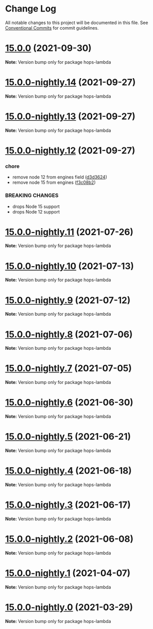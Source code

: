 # Change Log

All notable changes to this project will be documented in this file.
See [Conventional Commits](https://conventionalcommits.org) for commit guidelines.

# [15.0.0](https://github.com/xing/hops/compare/v15.0.0-nightly.14...v15.0.0) (2021-09-30)

**Note:** Version bump only for package hops-lambda





# [15.0.0-nightly.14](https://github.com/xing/hops/compare/v15.0.0-nightly.13...v15.0.0-nightly.14) (2021-09-27)

**Note:** Version bump only for package hops-lambda





# [15.0.0-nightly.13](https://github.com/xing/hops/compare/v15.0.0-nightly.12...v15.0.0-nightly.13) (2021-09-27)

**Note:** Version bump only for package hops-lambda





# [15.0.0-nightly.12](https://github.com/xing/hops/compare/v15.0.0-nightly.11...v15.0.0-nightly.12) (2021-09-27)


### chore

* remove node 12 from engines field ([d3d3624](https://github.com/xing/hops/commit/d3d3624cec813bfe4d9ab4abe86e051bd7f9e61e))
* remove node 15 from engines ([f3c08b2](https://github.com/xing/hops/commit/f3c08b28feb6d64ff57f6c34b1f67a023146243d))


### BREAKING CHANGES

* drops Node 15 support
* drops Node 12 support





# [15.0.0-nightly.11](https://github.com/xing/hops/compare/v15.0.0-nightly.10...v15.0.0-nightly.11) (2021-07-26)

**Note:** Version bump only for package hops-lambda





# [15.0.0-nightly.10](https://github.com/xing/hops/compare/v15.0.0-nightly.9...v15.0.0-nightly.10) (2021-07-13)

**Note:** Version bump only for package hops-lambda





# [15.0.0-nightly.9](https://github.com/xing/hops/compare/v15.0.0-nightly.8...v15.0.0-nightly.9) (2021-07-12)

**Note:** Version bump only for package hops-lambda





# [15.0.0-nightly.8](https://github.com/xing/hops/compare/v15.0.0-nightly.7...v15.0.0-nightly.8) (2021-07-06)

**Note:** Version bump only for package hops-lambda





# [15.0.0-nightly.7](https://github.com/xing/hops/compare/v15.0.0-nightly.6...v15.0.0-nightly.7) (2021-07-05)

**Note:** Version bump only for package hops-lambda





# [15.0.0-nightly.6](https://github.com/xing/hops/compare/v15.0.0-nightly.5...v15.0.0-nightly.6) (2021-06-30)

**Note:** Version bump only for package hops-lambda





# [15.0.0-nightly.5](https://github.com/xing/hops/compare/v15.0.0-nightly.4...v15.0.0-nightly.5) (2021-06-21)

**Note:** Version bump only for package hops-lambda





# [15.0.0-nightly.4](https://github.com/xing/hops/compare/v15.0.0-nightly.3...v15.0.0-nightly.4) (2021-06-18)

**Note:** Version bump only for package hops-lambda





# [15.0.0-nightly.3](https://github.com/xing/hops/compare/v15.0.0-nightly.2...v15.0.0-nightly.3) (2021-06-17)

**Note:** Version bump only for package hops-lambda





# [15.0.0-nightly.2](https://github.com/xing/hops/compare/v15.0.0-nightly.1...v15.0.0-nightly.2) (2021-06-08)

**Note:** Version bump only for package hops-lambda





# [15.0.0-nightly.1](https://github.com/xing/hops/compare/v15.0.0-nightly.0...v15.0.0-nightly.1) (2021-04-07)

**Note:** Version bump only for package hops-lambda





# [15.0.0-nightly.0](https://github.com/xing/hops/compare/v14.0.0...v15.0.0-nightly.0) (2021-03-29)

**Note:** Version bump only for package hops-lambda
